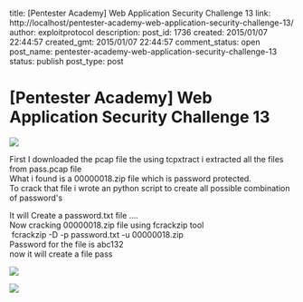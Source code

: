 title: [Pentester Academy] Web Application Security Challenge 13
link: http://localhost/pentester-academy-web-application-security-challenge-13/
author: exploitprotocol
description: 
post_id: 1736
created: 2015/01/07 22:44:57
created_gmt: 2015/01/07 22:44:57
comment_status: open
post_name: pentester-academy-web-application-security-challenge-13
status: publish
post_type: post

# [Pentester Academy] Web Application Security Challenge 13

![](https://4.bp.blogspot.com/-9tY8nBlmESw/UnJxpOucvYI/AAAAAAAAAF4/Ve6eOFAg7pw/s1600/chal1301.PNG)

First I downloaded the pcap file the using tcpxtract i extracted all the files from pass.pcap file  
What i found is a 00000018.zip file which is password protected.  
To crack that file i wrote an python script to create all possible combination of password's  
  
It will Create a password.txt file ....  
Now cracking 00000018.zip file using fcrackzip tool  
 fcrackzip -D -p password.txt -u 00000018.zip  
Password for the file is abc132  
now it will create a file pass  


![](https://3.bp.blogspot.com/-BXpi2nDizM8/UnJz9U_rjRI/AAAAAAAAAGE/uQi7X6eq0l8/s1600/chal1303.PNG)

![](https://3.bp.blogspot.com/-sJnTRSSQSCM/UnJ0TPdVaWI/AAAAAAAAAGM/yH5kCGSrgsY/s1600/chal1304.PNG)